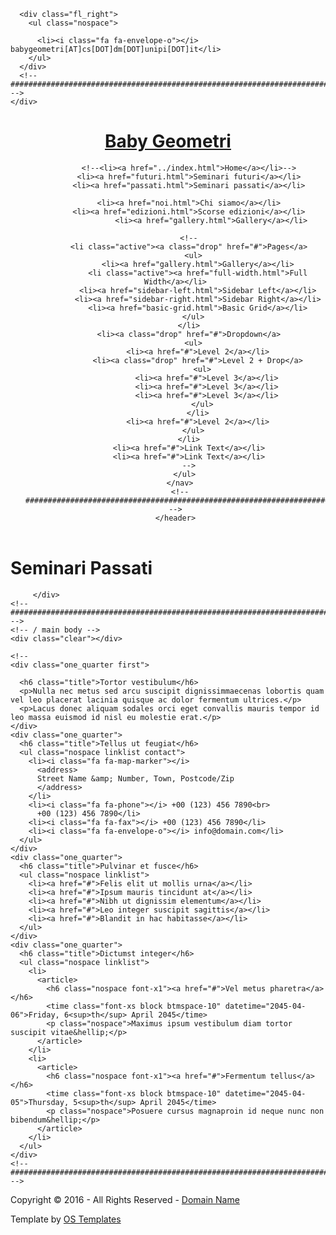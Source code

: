 <!DOCTYPE html>
<!--
Template Name: Limberly
Author: <a href="http://www.os-templates.com/">OS Templates</a>
Author URI: http://www.os-templates.com/
Licence: Free to use under our free template licence terms
Licence URI: http://www.os-templates.com/template-terms
-->
<html>
<head>

<script type="text/javascript" language="javascript">
function visualizza(id){
  if (document.getElementById){
    if(document.getElementById(id).style.display == 'none'){
      document.getElementById(id).style.display = 'block';
    }else{
      document.getElementById(id).style.display = 'none';
    }
  }
}
</script>

<title>Seminari Passati</title>
<meta charset="utf-8">
<meta name="viewport" content="width=device-width, initial-scale=1.0, maximum-scale=1.0, user-scalable=no">
<link href="../layout/styles/layout.css" rel="stylesheet" type="text/css" media="all">
</head>
<body id="top">
<!-- ################################################################################################ -->
<!-- ################################################################################################ -->
<!-- ################################################################################################ -->
<!-- Top Background Image Wrapper -->
<div class="bgded overlay" style="background-image:url('../images/demo/backgrounds/escher.jpg');"> 
  <!-- ################################################################################################ -->
  <div class="wrapper row0">
    <div id="topbar" class="hoc clear"> 
      
      <div class="fl_right">
        <ul class="nospace">

          <li><i class="fa fa-envelope-o"></i> babygeometri[AT]cs[DOT]dm[DOT]unipi[DOT]it</li>
        </ul>
      </div>
      <!-- ################################################################################################ -->
    </div>
  </div>
  <!-- ################################################################################################ -->
  <!-- ################################################################################################ -->
  <!-- ################################################################################################ -->
  <div class="wrapper row1">
    <header id="header" class="hoc clear"> 
      <!-- ################################################################################################ -->
      <div id="logo" class="fl_left">
        <h1><a href="../index.html">Baby Geometri</a></h1>
      </div>
      <nav id="mainav" class="fl_right">
        <ul class="clear">
        
          <!--<li><a href="../index.html">Home</a></li>-->
          <li><a href="futuri.html">Seminari futuri</a></li>
          <li><a href="passati.html">Seminari passati</a></li>

          <li><a href="noi.html">Chi siamo</a></li>
          <li><a href="edizioni.html">Scorse edizioni</a></li>
                    <li><a href="gallery.html">Gallery</a></li>

          <!--
          <li class="active"><a class="drop" href="#">Pages</a>
            <ul>
              <li><a href="gallery.html">Gallery</a></li>
              <li class="active"><a href="full-width.html">Full Width</a></li>
              <li><a href="sidebar-left.html">Sidebar Left</a></li>
              <li><a href="sidebar-right.html">Sidebar Right</a></li>
              <li><a href="basic-grid.html">Basic Grid</a></li>
            </ul>
          </li>
          <li><a class="drop" href="#">Dropdown</a>
            <ul>
              <li><a href="#">Level 2</a></li>
              <li><a class="drop" href="#">Level 2 + Drop</a>
                <ul>
                  <li><a href="#">Level 3</a></li>
                  <li><a href="#">Level 3</a></li>
                  <li><a href="#">Level 3</a></li>
                </ul>
              </li>
              <li><a href="#">Level 2</a></li>
            </ul>
          </li>
          <li><a href="#">Link Text</a></li>
          <li><a href="#">Link Text</a></li>
          -->
        </ul>
      </nav>
      <!-- ################################################################################################ -->
    </header>
  </div>
  <!-- ################################################################################################ -->
  <!-- ################################################################################################ -->
  <!-- ################################################################################################ -->
  <div class="wrapper row2">
    <div id="breadcrumb" class="hoc clear"> 
      <!-- ################################################################################################ -->
      <!--
      <ul>
        <li><a href="#">Home</a></li>
        <li><a href="#">Lorem</a></li>
        <li><a href="#">Ipsum</a></li>
        <li><a href="#">Dolor</a></li>
      </ul>
      -->
      <!-- ################################################################################################ -->
    </div>
  </div>
  <!-- ################################################################################################ -->
</div>
<!-- End Top Background Image Wrapper -->
<!-- ################################################################################################ -->
<!-- ################################################################################################ -->
<!-- ################################################################################################ -->
<div class="wrapper row3">
  <main class="hoc container clear"> 
    <!-- main body -->
    <!-- ################################################################################################ -->
    <div class="content"> 
      <!-- ################################################################################################ -->
      <!--
      <h1>&lt;h1&gt; to &lt;h6&gt; - Headline Colour and Size Are All The Same</h1>
      -->
      <h1>Seminari Passati</h1>


<ul>

	
</ul>




     
      
     
     
     
     
     
     
     
     
     
     
     
     
     
     
     
     
     
     
     
     
         </div>
    <!-- ################################################################################################ -->
    <!-- / main body -->
    <div class="clear"></div>
  </main>
</div>
<!-- ################################################################################################ -->
<!-- ################################################################################################ -->
<!-- ################################################################################################ -->

<!--
<div class="wrapper row4">
  <footer id="footer" class="hoc clear"> 
    <!-- ################################################################################################ -->
    <!--
    <div class="one_quarter first">
    
      <h6 class="title">Tortor vestibulum</h6>
      <p>Nulla nec metus sed arcu suscipit dignissimmaecenas lobortis quam vel leo placerat lacinia quisque ac dolor fermentum ultrices.</p>
      <p>Lacus donec aliquam sodales orci eget convallis mauris tempor id leo massa euismod id nisl eu molestie erat.</p>
    </div>
    <div class="one_quarter">
      <h6 class="title">Tellus ut feugiat</h6>
      <ul class="nospace linklist contact">
        <li><i class="fa fa-map-marker"></i>
          <address>
          Street Name &amp; Number, Town, Postcode/Zip
          </address>
        </li>
        <li><i class="fa fa-phone"></i> +00 (123) 456 7890<br>
          +00 (123) 456 7890</li>
        <li><i class="fa fa-fax"></i> +00 (123) 456 7890</li>
        <li><i class="fa fa-envelope-o"></i> info@domain.com</li>
      </ul>
    </div>
    <div class="one_quarter">
      <h6 class="title">Pulvinar et fusce</h6>
      <ul class="nospace linklist">
        <li><a href="#">Felis elit ut mollis urna</a></li>
        <li><a href="#">Ipsum mauris tincidunt at</a></li>
        <li><a href="#">Nibh ut dignissim elementum</a></li>
        <li><a href="#">Leo integer suscipit sagittis</a></li>
        <li><a href="#">Blandit in hac habitasse</a></li>
      </ul>
    </div>
    <div class="one_quarter">
      <h6 class="title">Dictumst integer</h6>
      <ul class="nospace linklist">
        <li>
          <article>
            <h6 class="nospace font-x1"><a href="#">Vel metus pharetra</a></h6>
            <time class="font-xs block btmspace-10" datetime="2045-04-06">Friday, 6<sup>th</sup> April 2045</time>
            <p class="nospace">Maximus ipsum vestibulum diam tortor suscipit vitae&hellip;</p>
          </article>
        </li>
        <li>
          <article>
            <h6 class="nospace font-x1"><a href="#">Fermentum tellus</a></h6>
            <time class="font-xs block btmspace-10" datetime="2045-04-05">Thursday, 5<sup>th</sup> April 2045</time>
            <p class="nospace">Posuere cursus magnaproin id neque nunc non bibendum&hellip;</p>
          </article>
        </li>
      </ul>
    </div>
    <!-- ################################################################################################ -->
  </footer>
</div>
<!-- ################################################################################################ -->
<!-- ################################################################################################ -->
<!-- ################################################################################################ -->
<div class="wrapper row5">
  <div id="copyright" class="hoc clear"> 
    <!-- ################################################################################################ -->
    <p class="fl_left">Copyright &copy; 2016 - All Rights Reserved - <a href="#">Domain Name</a></p>
    <p class="fl_right">Template by <a target="_blank" href="http://www.os-templates.com/" title="Free Website Templates">OS Templates</a></p>
    <!-- ################################################################################################ -->
  </div>
</div>
<!-- ################################################################################################ -->
<!-- ################################################################################################ -->
<!-- ################################################################################################ -->
<a id="backtotop" href="#top"><i class="fa fa-chevron-up"></i></a>
<!-- JAVASCRIPTS -->
<script src="../layout/scripts/jquery.min.js"></script>
<script src="../layout/scripts/jquery.backtotop.js"></script>
<script src="../layout/scripts/jquery.mobilemenu.js"></script>
</body>
</html>
